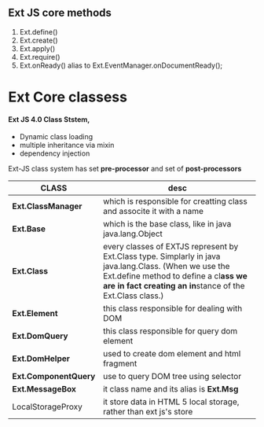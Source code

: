 
## Ext JS core methods

1. Ext.define()
2. Ext.create()
3. Ext.apply()
4. Ext.require()
5. Ext.onReady() alias to Ext.EventManager.onDocumentReady();

# Ext Core classess

#### Ext JS 4.0 Class Ststem,

   * Dynamic class loading
   * multiple inheritance via mixin
   * dependency injection

 Ext-JS class system has set **pre-processor** and set of **post-processors**

| CLASS | desc |
|--------|--------|
|   **Ext.ClassManager**     |   which is responsible for creatting class and associte it with a name     |
|   **Ext.Base**     |   which is the base class, like in java java.lang.Object     |
|   **Ext.Class**     |   every classes of EXTJS represent by Ext.Class type. Simplarly in java java.lang.Class. (When we use the Ext.define method to define a cl**ass we are in fact creating an in**stance of the Ext.Class class.)     |
|   **Ext.Element**     |    this class responsible for dealing with DOM     |
|   **Ext.DomQuery**     |   this class responsible for query dom element     |
|   **Ext.DomHelper**     |   used to create dom element and html fragment    |
|   **Ext.ComponentQuery**     |   use to query DOM tree using selector    |
|   **Ext.MessageBox**     |   it class name and its alias is **Ext.Msg**    |
| LocalStorageProxy | it store data in HTML 5 local storage, rather than ext js's store|
